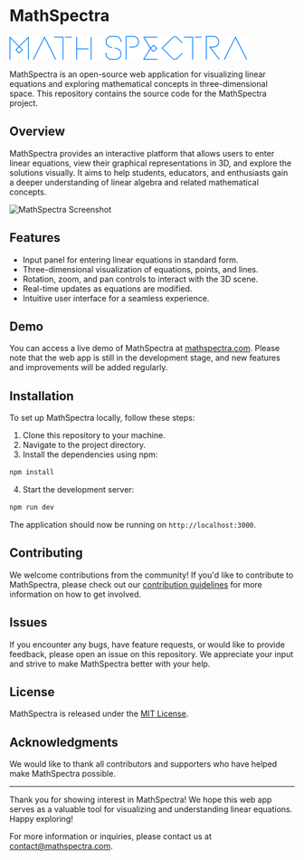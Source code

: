 # MathSpectra

![MathSpectra Logo](logo.png)

MathSpectra is an open-source web application for visualizing linear equations and exploring mathematical concepts in three-dimensional space. This repository contains the source code for the MathSpectra project.

## Overview

MathSpectra provides an interactive platform that allows users to enter linear equations, view their graphical representations in 3D, and explore the solutions visually. It aims to help students, educators, and enthusiasts gain a deeper understanding of linear algebra and related mathematical concepts.

![MathSpectra Screenshot](screenshot.png)

## Features

- Input panel for entering linear equations in standard form.
- Three-dimensional visualization of equations, points, and lines.
- Rotation, zoom, and pan controls to interact with the 3D scene.
- Real-time updates as equations are modified.
- Intuitive user interface for a seamless experience.

## Demo

You can access a live demo of MathSpectra at [mathspectra.com](https://mathspectra.com). Please note that the web app is still in the development stage, and new features and improvements will be added regularly.

## Installation

To set up MathSpectra locally, follow these steps:

1. Clone this repository to your machine.
2. Navigate to the project directory.
3. Install the dependencies using npm:

```bash
npm install
```

4. Start the development server:

```bash
npm run dev
```

The application should now be running on `http://localhost:3000`.

## Contributing

We welcome contributions from the community! If you'd like to contribute to MathSpectra, please check out our [contribution guidelines](CONTRIBUTING.md) for more information on how to get involved.

## Issues

If you encounter any bugs, have feature requests, or would like to provide feedback, please open an issue on this repository. We appreciate your input and strive to make MathSpectra better with your help.

## License

MathSpectra is released under the [MIT License](LICENSE).

## Acknowledgments

We would like to thank all contributors and supporters who have helped make MathSpectra possible.

---

Thank you for showing interest in MathSpectra! We hope this web app serves as a valuable tool for visualizing and understanding linear equations. Happy exploring!

For more information or inquiries, please contact us at contact@mathspectra.com.
